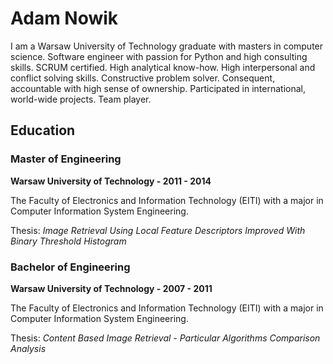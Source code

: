 # Adam Nowik

I am a Warsaw University of Technology graduate with masters in computer science. Software engineer with passion for Python and high consulting skills. SCRUM certified. High analytical know-how. High interpersonal and conflict solving skills. Constructive problem solver. Consequent, accountable with high sense of ownership. Participated in international, world-wide projects. Team player.

## Education
### Master of Engineering
**Warsaw University of Technology - 2011 - 2014**

The Faculty of Electronics and Information Technology (EITI) with a major in Computer Information System Engineering.

Thesis: *Image Retrieval Using Local Feature Descriptors Improved With Binary Threshold Histogram*
### Bachelor of Engineering
**Warsaw University of Technology - 2007 - 2011**

The Faculty of Electronics and Information Technology (EITI) with a major in Computer Information System Engineering.

Thesis: *Content Based Image Retrieval - Particular Algorithms Comparison Analysis*
